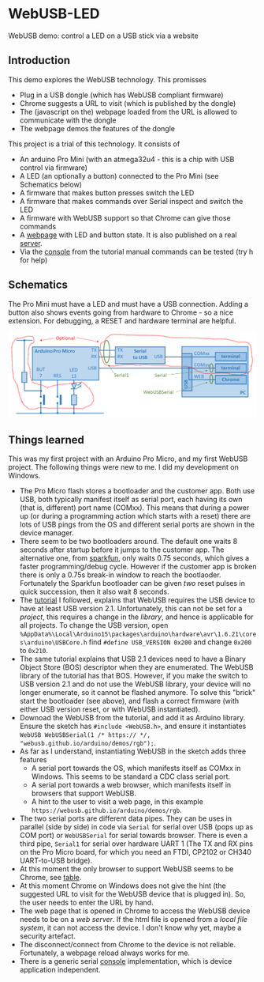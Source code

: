 # WebUSB-LED
WebUSB demo: control a LED on a USB stick via a website

## Introduction
This demo explores the WebUSB technology.
This promisses
 * Plug in a USB dongle (which has WebUSB compliant firmware)
 * Chrome suggests a URL to visit (which is published by the dongle)
 * The (javascript on the) webpage loaded from the URL is allowed to communicate with the dongle
 * The webpage demos the features of the dongle
 
This project is a trial of this technology.
It consists of
 * An arduino Pro Mini (with an atmega32u4 - this is a chip with USB control via firmware)
 * A LED (an optionally a button) connected to the Pro Mini (see Schematics below)
 * A firmware that makes button presses switch the LED
 * A firmware that makes commands over Serial inspect and switch the LED
 * A firmware with WebUSB support so that Chrome can give those commands
 * A [webpage](web) with LED and button state. It is also published on a real [server](https://maarten-pennings.github.io/WebUSB-LED).
 * Via the [console](https://webusb.github.io/arduino/demos/console/) from the tutorial manual commands can be tested (try h for help)
 
## Schematics
The Pro Mini must have a LED and must have a USB connection.
Adding a button also shows events going from hardware to Chrome - so a nice extension.
For debugging, a RESET and hardware terminal are helpful.

![Schematics](WebUSB-LED.png)


## Things learned
This was my first project with an Arduino Pro Micro, and my first WebUSB project.
The following things were new to me. I did my development on Windows.

 * The Pro Micro flash stores a bootloader and the customer app.
   Both use USB, both typically manifest itself as serial port, each having its own (that is, different) port name (COMxx).
   This means that during a power up (or during a programming action which starts with a reset) 
   there are lots of USB pings from the OS and different serial ports are shown in the device manager.
 * There seem to be two bootloaders around. The default one waits 8 seconds after startup before it jumps to the customer app. 
   The alternative one, from [sparkfun](https://learn.sparkfun.com/tutorials/pro-micro--fio-v3-hookup-guide/troubleshooting-and-faq), 
   only waits 0.75 seconds, which gives a faster programming/debug cycle. However if the customer app is broken there is only a 
   0.75s break-in window to reach the bootlaoder. 
   Fortunately the Sparkfun bootloader can be given _two_ reset pulses in quick succession, then it also wait 8 seconds.
 * The [tutorial](https://github.com/webusb/arduino) I followed, explains that WebUSB requires the USB device to have 
   at least USB version 2.1. Unfortunately, this can not be set for a _project_, this requires a change in the _library_,
   and hence is applicable for all projects. To change the USB version, open
   ` %AppData%\Local\Arduino15\packages\arduino\hardware\avr\1.6.21\cores\arduino\USBCore.h` 
   find `#define USB_VERSION 0x200` and change `0x200` to `0x210`.
 * The same tutorial explains that USB 2.1 devices need to have a Binary Object Store (BOS) descriptor when they are enumerated. 
   The WebUSB library of the tutorial has that BOS. However, if you make the switch to USB version 2.1 and do not use 
   the WebUSB library, your device will no longer enumerate, so it cannot be flashed anymore. To solve this "brick"
   start the bootloader (see above), and flash a correct firmware (with either USB version reset, or with WebUSB instantiated).
 * Downoad the WebUSB from the tutorial, and add it as Arduino library.
   Ensure the sketch has `#include <WebUSB.h>`, and ensure it instantiates
   `WebUSB WebUSBSerial(1 /* https:// */, "webusb.github.io/arduino/demos/rgb");`.
 * As far as I understand, instantiating WebUSB in the sketch adds three features
   * A serial port towards the OS, which manifests itself as COMxx in Windows. This seems to be standard a CDC class serial port.
   * A serial port towards a web browser, which manifests itself in browsers that support WebUSB.
   * A hint to the user to visit a web page, in this example `https://webusb.github.io/arduino/demos/rgb`.
 * The two serial ports are different data pipes. They can be uses in parallel (side by side) in code via
   `Serial` for serial over USB (pops up as COM port) or `WebUSBSerial` for serial towards browser.
   There is even a third pipe, `Serial1` for serial over hardware UART 1 
   (The TX and RX pins on the Pro Micro board, for which you need an FTDI, CP2102 or CH340 UART-to-USB bridge).
 * At this moment the only browser to support WebUSB seems to be Chrome, 
   see [table](https://caniuse.com/#feat=webusb).
 * At this moment Chrome on Windows does not give the hint (the suggested URL to visit for the WebUSB device that is plugged in).
   So, the user needs to enter the URL by hand.
 * The web page that is opened in Chrome to access the WebUSB device needs to be on a _web server_.
   If the html file is opened from a _local file system_, it can not access the device. 
   I don't know why yet, maybe a security artefact.
 * The disconnect/connect from Chrome to the device is not reliable. 
   Fortunately, a webpage reload always works for me.
 * There is a generic serial [console](https://webusb.github.io/arduino/demos/console/) implementation, 
   which is device application independent.
   
 
 
 
